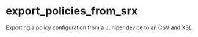 # export_policies_from_srx
Exporting a policy configuration from a Juniper device to an CSV and XSL
